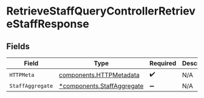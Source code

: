 # RetrieveStaffQueryControllerRetrieveStaffResponse


## Fields

| Field                                                                   | Type                                                                    | Required                                                                | Description                                                             |
| ----------------------------------------------------------------------- | ----------------------------------------------------------------------- | ----------------------------------------------------------------------- | ----------------------------------------------------------------------- |
| `HTTPMeta`                                                              | [components.HTTPMetadata](../../models/components/httpmetadata.md)      | :heavy_check_mark:                                                      | N/A                                                                     |
| `StaffAggregate`                                                        | [*components.StaffAggregate](../../models/components/staffaggregate.md) | :heavy_minus_sign:                                                      | N/A                                                                     |